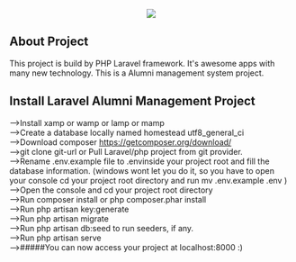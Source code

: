 <p align="center"><img src="https://laravel.com/assets/img/components/logo-laravel.svg"></p>

## About Project
This project is build by PHP Laravel framework. It's awesome apps with many new technology. This is a Alumni management system project.

## Install Laravel Alumni Management Project
-->Install xamp or wamp or lamp or mamp <br/>
-->Create a database locally named homestead utf8_general_ci  <br/>
-->Download composer https://getcomposer.org/download/  <br/>
-->git clone git-url or Pull Laravel/php project from git provider.  <br/>
-->Rename .env.example file to .envinside your project root and fill the database information. (windows wont let you do it, so you    have to open your console cd your project root directory and run mv .env.example .env )  <br/>
-->Open the console and cd your project root directory  <br/>
-->Run composer install or php composer.phar install  <br/>
-->Run php artisan key:generate <br/>
-->Run php artisan migrate  <br/>
-->Run php artisan db:seed to run seeders, if any.  <br/>
-->Run php artisan serve  <br/>
-->#####You can now access your project at localhost:8000 :)



